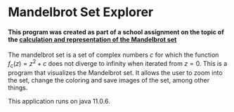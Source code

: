 # Mandelbrot Set Explorer
#### This program was created as part of a school assignment on the topic of the [calculation and representation of the Mandelbrot set](https://github.com/r-schl/mandelbrot-set-paper)
The mandelbrot set is a set of complex numbers $c$ for which the function $f_c(z)=z^2+c$ does not diverge to infinity when iterated from $z=0$. This is a program that visualizes the Mandelbrot set. It allows the user to zoom into the set, change the coloring and save images of the set, among other things. 

This application runs on java 11.0.6. 

